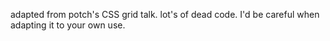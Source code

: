 adapted from potch's CSS grid talk. lot's of dead code. I'd be careful when adapting it to your own use.
